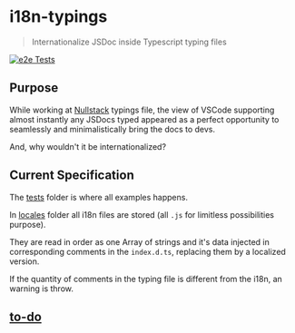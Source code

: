 # i18n-typings

> Internationalize JSDoc inside Typescript typing files

[![e2e Tests](https://github.com/GuiDevloper/i18n-typings/actions/workflows/main.yml/badge.svg)](https://github.com/GuiDevloper/i18n-typings/actions/workflows/main.yml)

## Purpose

While working at [Nullstack](https://github.com/nullstack/nullstack) typings file, the view of VSCode supporting almost instantly any JSDocs typed appeared as a perfect opportunity to seamlessly and minimalistically bring the docs to devs.

And, why wouldn't it be internationalized?

## Current Specification

The [tests](https://github.com/GuiDevloper/i18n-typings/tree/master/tests) folder is where all examples happens.

In [locales](https://github.com/GuiDevloper/i18n-typings/tree/master/tests/locales) folder all i18n files are stored (all `.js` for limitless possibilities purpose).

They are read in order as one Array of strings and it's data injected in corresponding comments in the `index.d.ts`, replacing them by a localized version.

If the quantity of comments in the typing file is different from the i18n, an warning is throw.

## [to-do](https://github.com/GuiDevloper/i18n-typings/issues/1)
